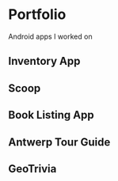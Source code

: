 # Portfolio #
Android apps I worked on

## Inventory App ##

## Scoop ##

## Book Listing App ##

## Antwerp Tour Guide ##

## GeoTrivia ##






